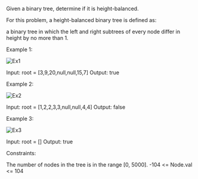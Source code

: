 Given a binary tree, determine if it is height-balanced.

For this problem, a height-balanced binary tree is defined as:

a binary tree in which the left and right subtrees of every node differ in height by no more than 1.

Example 1:

![Ex1](https://assets.leetcode.com/uploads/2020/10/06/balance_1.jpg "tree") 

Input: root = [3,9,20,null,null,15,7]
Output: true

Example 2:

![Ex2](https://assets.leetcode.com/uploads/2020/10/06/balance_2.jpg "tree") 

Input: root = [1,2,2,3,3,null,null,4,4]
Output: false

Example 3:

![Ex3](https://assets.leetcode.com/uploads/2020/10/06/balance_3.jpg "tree") 

Input: root = []
Output: true
 

Constraints:

The number of nodes in the tree is in the range [0, 5000].
-104 <= Node.val <= 104